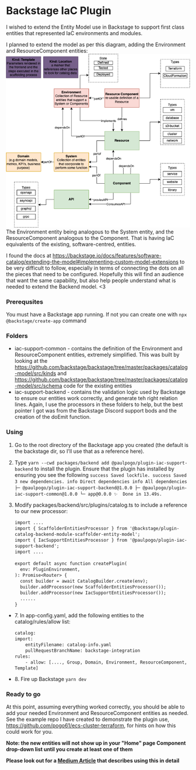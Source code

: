 # Backstage IaC Plugin
I wished to extend the Entity Model use in Backstage to support first class entities that represented IaC environments and modules.

I planned to extend the model as per this diagram, adding the Environment and ResourceComponent entities:
![](extended-backstage-model.png)
The Environment entity being analogous to the System entity, and the ResourceComponent analogous to the Component. That is having IaC equivalents of the existing, software-centred, entities.  

I found the docs at https://backstage.io/docs/features/software-catalog/extending-the-model#implementing-custom-model-extensions to be very difficult to follow, especially in terms of connecting the dots on all the pieces that need to be configured. Hopefully this will find an audience that want the same capability, but also help people understand what is needed to extend the Backend model. <3

### Prerequsites

You must have a Backstage app running. If not you can create one with `npx @backstage/create-app` command

### Folders

* iac-support-common - contains the definition of the Environment and ResourceComponent entities, extremely simplified. This was built by looking at the https://github.com/backstage/backstage/tree/master/packages/catalog-model/src/kinds and https://github.com/backstage/backstage/tree/master/packages/catalog-model/src/schema code for the existing entities
* iac-support-backend - contains the validation logic used by Backstage to ensure our entities work correctly, and generate teh right relation lines. Again, I use the processors in these folders to help, but the best pointer I got was from the Backstage Discord support bods and the creation of the doEmit function.

### Using

1. Go to the  root directory of the Backstage app you created (the default is the backstage dir, so I'll use that as a reference here).
2. Type `yarn --cwd packages/backend add @paulpogo/plugin-iac-support-backend` to install the plugin. Ensure that the plugin has installed by ensuring you see the following `success Saved lockfile.
success Saved 3 new dependencies.
info Direct dependencies
info All dependencies
├─ @paulpogo/plugin-iac-support-backend@1.0.0
├─ @paulpogo/plugin-iac-support-common@1.0.0
└─ app@0.0.0
✨  Done in 13.49s. `

3. Modify packages/backend/src/plugins/catalog.ts to include a reference to our new processor:
   ```
   import ....
   import { ScaffolderEntitiesProcessor } from '@backstage/plugin-catalog-backend-module-scaffolder-entity-model';
   import { IacSupportEntitiesProcessor } from '@paulpogo/plugin-iac-support-backend';
   import ....
   
   export default async function createPlugin(
     env: PluginEnvironment,
   ): Promise<Router> {
     const builder = await CatalogBuilder.create(env);
     builder.addProcessor(new ScaffolderEntitiesProcessor());
     builder.addProcessor(new IacSupportEntitiesProcessor());
     ......
   }

    ```
* 7\. In app-config.yaml, add the following entities to the catalog/rules/allow list:
    ```
    catalog:
    import:
        entityFilename: catalog-info.yaml
        pullRequestBranchName: backstage-integration
    rules:
        - allow: [...., Group, Domain, Environment, ResourceComponent, Template]
    ```
* 8\. Fire up Backstage `yarn dev`

### Ready to go

At this point, assuming everything worked correctly, you should be able to add your needed Environment and ResourceComponent entities as needed.
See the example repo I have created to demonstrate the plugin use,  https://github.com/pogo61/ecs-cluster-terraform, for hints on how this could work for you.

**Note: the new entities will not show up in your "Home" page Component drop-down list until you create at least one of them**

**Please look out for a [Medium Article](https://medium.com/@paulpogonoski/backstage-iac-support-392f34ea118e) that describes using this in detail**
